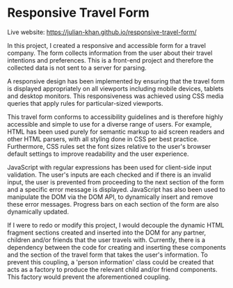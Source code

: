 # Responsive Travel Form

Live website:
https://julian-khan.github.io/responsive-travel-form/

In this project, I created a responsive and accessible form for a travel company. The form collects information from the user about their travel intentions and preferences. This is a front-end project and therefore the collected data is not sent to a server for parsing.

A responsive design has been implemented by ensuring that the travel form is displayed appropriately on all viewports including mobile devices, tablets and desktop monitors. This responsiveness was achieved using CSS media queries that apply rules for particular-sized viewports. 

This travel form conforms to accessibility guidelines and is therefore highly accessible and simple to use for a diverse range of users. For example, HTML has been used purely for semantic markup to aid screen readers and other HTML parsers, with all styling done in CSS per best practice. Furthermore, CSS rules set the font sizes relative to the user's browser default settings to improve readability and the user experience.

JavaScript with regular expressions has been used for client-side input validation. The user's inputs are each checked and if there is an invalid input, the user is prevented from proceeding to the next section of the form and a specific error message is displayed. JavaScript has also been used to manipulate the DOM via the DOM API, to dynamically insert and remove these error messages. Progress bars on each section of the form are also dynamically updated.

If I were to redo or modify this project, I would decouple the dynamic HTML fragment sections created and inserted into the DOM for any partner, children and/or friends that the user travels with. Currently, there is a dependency between the code for creating and inserting these components and the section of the travel form that takes the user's information. To prevent this coupling, a 'person information' class could be created that acts as a factory to produce the relevant child and/or friend components. This factory would prevent the aforementioned coupling.


